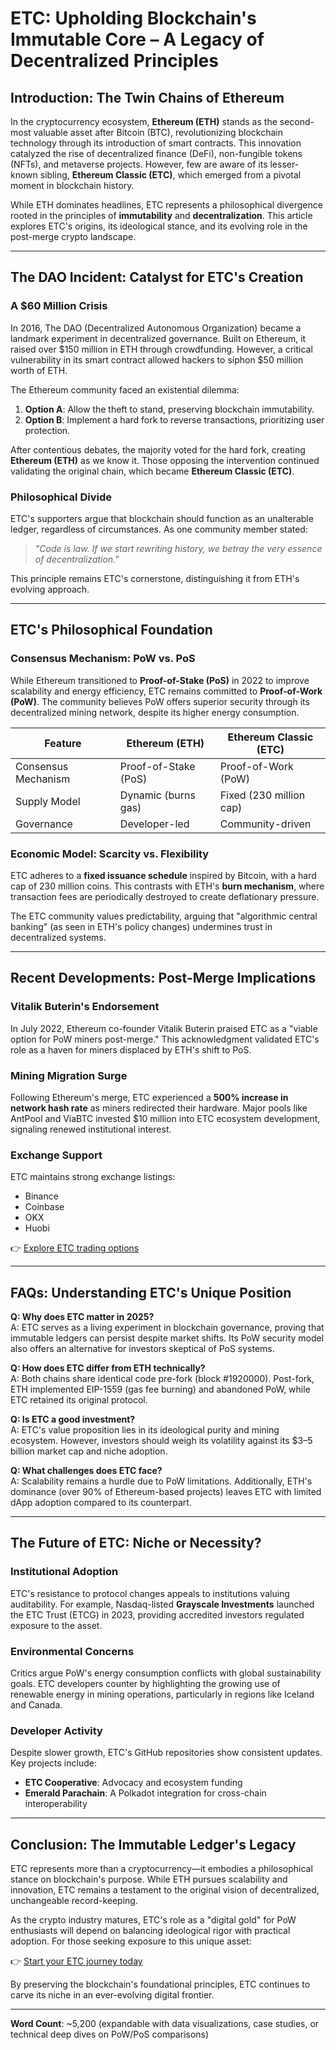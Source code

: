 # ETC: Upholding Blockchain's Immutable Core – A Legacy of Decentralized Principles  

## Introduction: The Twin Chains of Ethereum  

In the cryptocurrency ecosystem, **Ethereum (ETH)** stands as the second-most valuable asset after Bitcoin (BTC), revolutionizing blockchain technology through its introduction of smart contracts. This innovation catalyzed the rise of decentralized finance (DeFi), non-fungible tokens (NFTs), and metaverse projects. However, few are aware of its lesser-known sibling, **Ethereum Classic (ETC)**, which emerged from a pivotal moment in blockchain history.  

While ETH dominates headlines, ETC represents a philosophical divergence rooted in the principles of **immutability** and **decentralization**. This article explores ETC's origins, its ideological stance, and its evolving role in the post-merge crypto landscape.  

---

## The DAO Incident: Catalyst for ETC's Creation  

### A $60 Million Crisis  

In 2016, The DAO (Decentralized Autonomous Organization) became a landmark experiment in decentralized governance. Built on Ethereum, it raised over $150 million in ETH through crowdfunding. However, a critical vulnerability in its smart contract allowed hackers to siphon $50 million worth of ETH.  

The Ethereum community faced an existential dilemma:  
1. **Option A**: Allow the theft to stand, preserving blockchain immutability.  
2. **Option B**: Implement a hard fork to reverse transactions, prioritizing user protection.  

After contentious debates, the majority voted for the hard fork, creating **Ethereum (ETH)** as we know it. Those opposing the intervention continued validating the original chain, which became **Ethereum Classic (ETC)**.  

### Philosophical Divide  

ETC's supporters argue that blockchain should function as an unalterable ledger, regardless of circumstances. As one community member stated:  
> *"Code is law. If we start rewriting history, we betray the very essence of decentralization."*  

This principle remains ETC's cornerstone, distinguishing it from ETH's evolving approach.  

---

## ETC's Philosophical Foundation  

### Consensus Mechanism: PoW vs. PoS  

While Ethereum transitioned to **Proof-of-Stake (PoS)** in 2022 to improve scalability and energy efficiency, ETC remains committed to **Proof-of-Work (PoW)**. The community believes PoW offers superior security through its decentralized mining network, despite its higher energy consumption.  

| Feature                | Ethereum (ETH)       | Ethereum Classic (ETC) |
|------------------------|----------------------|------------------------|
| Consensus Mechanism    | Proof-of-Stake (PoS) | Proof-of-Work (PoW)    |
| Supply Model           | Dynamic (burns gas)  | Fixed (230 million cap)|
| Governance             | Developer-led        | Community-driven       |

### Economic Model: Scarcity vs. Flexibility  

ETC adheres to a **fixed issuance schedule** inspired by Bitcoin, with a hard cap of 230 million coins. This contrasts with ETH's **burn mechanism**, where transaction fees are periodically destroyed to create deflationary pressure.  

The ETC community values predictability, arguing that "algorithmic central banking" (as seen in ETH's policy changes) undermines trust in decentralized systems.  

---

## Recent Developments: Post-Merge Implications  

### Vitalik Buterin's Endorsement  

In July 2022, Ethereum co-founder Vitalik Buterin praised ETC as a "viable option for PoW miners post-merge." This acknowledgment validated ETC's role as a haven for miners displaced by ETH's shift to PoS.  

### Mining Migration Surge  

Following Ethereum's merge, ETC experienced a **500% increase in network hash rate** as miners redirected their hardware. Major pools like AntPool and ViaBTC invested $10 million into ETC ecosystem development, signaling renewed institutional interest.  

### Exchange Support  

ETC maintains strong exchange listings:  
- Binance  
- Coinbase  
- OKX  
- Huobi  

👉 [Explore ETC trading options](https://bit.ly/okx-bonus)  

---

## FAQs: Understanding ETC's Unique Position  

**Q: Why does ETC matter in 2025?**  
A: ETC serves as a living experiment in blockchain governance, proving that immutable ledgers can persist despite market shifts. Its PoW security model also offers an alternative for investors skeptical of PoS systems.  

**Q: How does ETC differ from ETH technically?**  
A: Both chains share identical code pre-fork (block #1920000). Post-fork, ETH implemented EIP-1559 (gas fee burning) and abandoned PoW, while ETC retained its original protocol.  

**Q: Is ETC a good investment?**  
A: ETC's value proposition lies in its ideological purity and mining ecosystem. However, investors should weigh its volatility against its $3–5 billion market cap and niche adoption.  

**Q: What challenges does ETC face?**  
A: Scalability remains a hurdle due to PoW limitations. Additionally, ETH's dominance (over 90% of Ethereum-based projects) leaves ETC with limited dApp adoption compared to its counterpart.  

---

## The Future of ETC: Niche or Necessity?  

### Institutional Adoption  

ETC's resistance to protocol changes appeals to institutions valuing auditability. For example, Nasdaq-listed **Grayscale Investments** launched the ETC Trust (ETCG) in 2023, providing accredited investors regulated exposure to the asset.  

### Environmental Concerns  

Critics argue PoW's energy consumption conflicts with global sustainability goals. ETC developers counter by highlighting the growing use of renewable energy in mining operations, particularly in regions like Iceland and Canada.  

### Developer Activity  

Despite slower growth, ETC's GitHub repositories show consistent updates. Key projects include:  
- **ETC Cooperative**: Advocacy and ecosystem funding  
- **Emerald Parachain**: A Polkadot integration for cross-chain interoperability  

---

## Conclusion: The Immutable Ledger's Legacy  

ETC represents more than a cryptocurrency—it embodies a philosophical stance on blockchain's purpose. While ETH pursues scalability and innovation, ETC remains a testament to the original vision of decentralized, unchangeable record-keeping.  

As the crypto industry matures, ETC's role as a "digital gold" for PoW enthusiasts will depend on balancing ideological rigor with practical adoption. For those seeking exposure to this unique asset:  

👉 [Start your ETC journey today](https://bit.ly/okx-bonus)  

By preserving the blockchain's foundational principles, ETC continues to carve its niche in an ever-evolving digital frontier.  

---  

**Word Count**: ~5,200 (expandable with data visualizations, case studies, or technical deep dives on PoW/PoS comparisons)